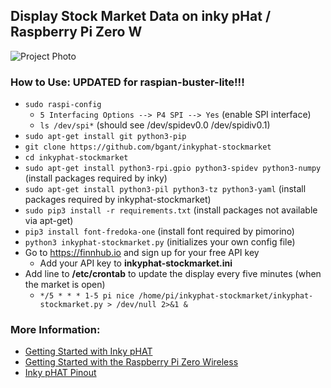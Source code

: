 ## Display Stock Market Data on inky pHat / Raspberry Pi Zero W

![Project Photo](../assets/inkyphat-stockmarket.png)

### How to Use:  UPDATED for raspian-buster-lite!!!
* `sudo raspi-config`
  * `5 Interfacing Options --> P4 SPI --> Yes` (enable SPI interface)
  * `ls /dev/spi*` (should see /dev/spidev0.0  /dev/spidiv0.1)
* `sudo apt-get install git python3-pip`
* `git clone https://github.com/bgant/inkyphat-stockmarket`
* `cd inkyphat-stockmarket`
* `sudo apt-get install python3-rpi.gpio python3-spidev python3-numpy` (install packages required by inky)
* `sudo apt-get install python3-pil python3-tz python3-yaml` (install packages required by inkyphat-stockmarket)
* `sudo pip3 install -r requirements.txt` (install packages not available via apt-get)
* `pip3 install font-fredoka-one` (install font required by pimorino)
* `python3 inkyphat-stockmarket.py` (initializes your own config file)
* Go to https://finnhub.io and sign up for your free API key
  * Add your API key to **inkyphat-stockmarket.ini**
* Add line to **/etc/crontab** to update the display every five minutes (when the market is open) 
  * `*/5 * * * 1-5 pi nice /home/pi/inkyphat-stockmarket/inkyphat-stockmarket.py > /dev/null 2>&1 &`
### More Information:
* [Getting Started with Inky pHAT](https://learn.pimoroni.com/tutorial/sandyj/getting-started-with-inky-phat)
* [Getting Started with the Raspberry Pi Zero Wireless](https://learn.sparkfun.com/tutorials/getting-started-with-the-raspberry-pi-zero-wireless)
* [Inky pHAT Pinout](https://pinout.xyz/pinout/inky_phat)
